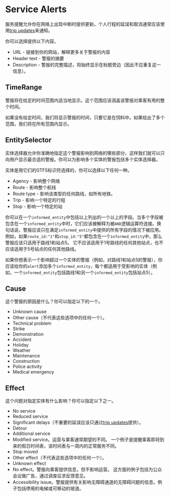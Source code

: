 # Service Alerts

服务提醒允许你在网络上出现中断时提供更新。个人行程的延误和取消通常应该使用[trip updates](trip-updates.md)来通知。

你可以选择提供以下内容。

*   URL - 链接到你的网站，解释更多关于警报的内容
*   Header text - 警报的摘要
*   Description - 警报的完整描述，将始终显示在标题旁边（因此不应重复这一信息）。

## TimeRange

警报将在给定的时间范围内适当地显示。这个范围应该涵盖该警报对乘客有用的整个时间。

如果没有给定时间，我们将显示警报的时间，只要它是在饲料中。如果给出了多个范围，我们将在所有范围内显示。

## EntitySelector

实体选择器允许你准确地指定这个警报影响到网络的哪些部分，这样我们就可以只向用户显示最合适的警报。你可以为影响多个实体的警报包括多个实体选择器。

实体是用它们的GTFS标识符选择的，你可以选择以下任何一种。

*   Agency - 影响整个网络
*   Route - 影响整个航线
*   Route type - 影响该类型的任何路线，如所有地铁。
*   Trip - 影响一个特定的行程
*   Stop - 影响一个特定的站

你可以在一个`informed_entity`中包括以上列出的一个以上的字段。当多个字段被包含在一个`informed_entity`中时，它们应该被解释为被`AND`逻辑运算符连接。换句话说，警报应该只在满足`informed_entity`中提供的所有字段的情况下被应用。例如，如果`route_id:"1"`和`stop_id:"5"`都包含在一个`informed_entity`中，那么警报应该只适用于路线1和站点5。 它不应该适用于1号路线的任何其他站点，也不应该适用于5号站点的任何其他路线。

如果你想表示一个影响超过一个实体的警报（例如，对路线1和站点5的警报），你应该给你的`alert`添加多个`informed_entity`，每个都适用于受影响的实体（例如，一个`informed_entity`包括路线1和另一个`informed_entity`包括站点5）。

## Cause

这个警报的原因是什么？你可以指定以下的一个。

*   Unknown cause
*   Other cause（不代表这些选项中的任何一个）。
*   Technical problem
*   Strike
*   Demonstration
*   Accident
*   Holiday
*   Weather
*   Maintenance
*   Construction
*   Police activity
*   Medical emergency

## Effect

这个问题对指定实体有什么影响？你可以指定以下之一。

*   No service
*   Reduced service
*   Significant delays（不重要的延误应该只通过[trip updates](trip-updates.md)提供）。
*   Detour
*   Additional service
*   Modified service。运营与乘客通常期望的不同。 一个例子是提醒乘客即将到来的假日时间表，该时间表与一周内的正常服务不同。
*   Stop moved
*   Other effect（不代表这些选项中的任何一个）。
*   Unknown effect
*   No effect。警报向乘客提供信息，但不影响运营。 这方面的例子包括为公众会议做广告，通过调查征求反馈意见。
*   Accessibility issue。警报提供有关影响无障碍通道的无障碍问题的信息。例子包括停用的电梯或可移动的坡道。
